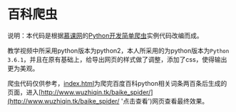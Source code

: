 # 百科爬虫

说明：本代码是根据[慕课网](https://www.imooc.com "点击前往")的[Python开发简单爬虫](https://www.imooc.com/learn/563 "点击前往")实例代码改编而成。

教学视频中所采用python版本为python2，本人所采用的为python版本为`Python 3.6.1`，并且在原有基础上，给导出网页的样式做了调整，添加了css，使得输出更为美观。

爬虫代码仅供参考，[index.html](./index.html '点击查看')为爬完百度百科python相关词条两百条后生成的页面，进入[http://www.wuzhiqin.tk/baike_spider/](http://www.wuzhiqin.tk/baike_spider/ '点击查看')网页查看最终效果。
